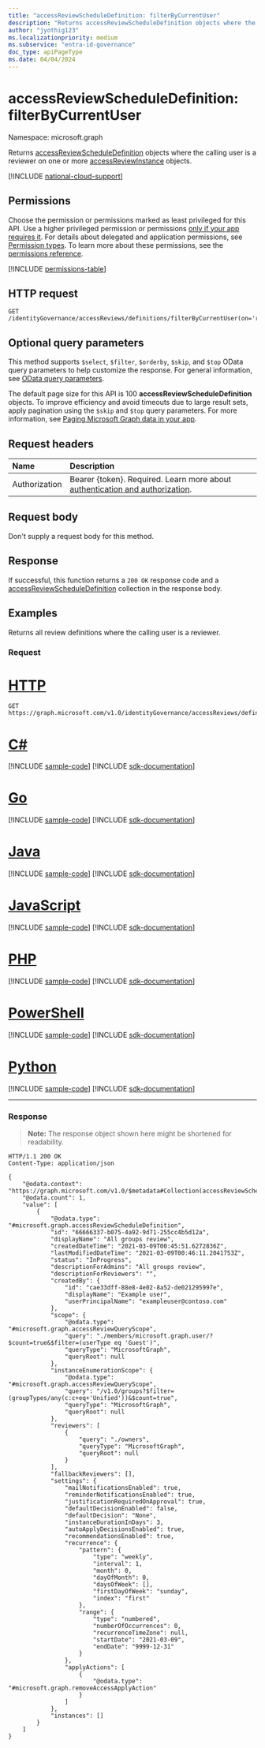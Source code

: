 ```yaml
---
title: "accessReviewScheduleDefinition: filterByCurrentUser"
description: "Returns accessReviewScheduleDefinition objects where the calling user is the reviewer."
author: "jyothig123"
ms.localizationpriority: medium
ms.subservice: "entra-id-governance"
doc_type: apiPageType
ms.date: 04/04/2024
---
```


# accessReviewScheduleDefinition: filterByCurrentUser
Namespace: microsoft.graph

Returns [accessReviewScheduleDefinition](../resources/accessreviewscheduledefinition.md) objects where the calling user is a reviewer on one or more [accessReviewInstance](../resources/accessreviewinstance.md) objects.

[!INCLUDE [national-cloud-support](../../includes/all-clouds.md)]

## Permissions
Choose the permission or permissions marked as least privileged for this API. Use a higher privileged permission or permissions [only if your app requires it](/graph/permissions-overview#best-practices-for-using-microsoft-graph-permissions). For details about delegated and application permissions, see [Permission types](/graph/permissions-overview#permission-types). To learn more about these permissions, see the [permissions reference](/graph/permissions-reference).

<!-- { "blockType": "permissions", "name": "accessreviewscheduledefinition_filterbycurrentuser" } -->
[!INCLUDE [permissions-table](../includes/permissions/accessreviewscheduledefinition-filterbycurrentuser-permissions.md)]

## HTTP request

<!-- {
  "blockType": "ignored"
}
-->
``` http
GET /identityGovernance/accessReviews/definitions/filterByCurrentUser(on='reviewer')
```

## Optional query parameters
This method supports `$select`, `$filter`, `$orderby`, `$skip`, and `$top` OData query parameters to help customize the response. For general information, see [OData query parameters](/graph/query-parameters).

The default page size for this API is 100 **accessReviewScheduleDefinition** objects. To improve efficiency and avoid timeouts due to large result sets, apply pagination using the `$skip` and `$top` query parameters. For more information, see [Paging Microsoft Graph data in your app](/graph/paging).

## Request headers
|Name|Description|
|:---|:---|
|Authorization|Bearer {token}. Required. Learn more about [authentication and authorization](/graph/auth/auth-concepts).|

## Request body
Don't supply a request body for this method.

## Response

If successful, this function returns a `200 OK` response code and a [accessReviewScheduleDefinition](../resources/accessreviewscheduledefinition.md) collection in the response body.

## Examples
Returns all review definitions where the calling user is a reviewer.

### Request

# [HTTP](#tab/http)
<!-- {
  "blockType": "request",
  "name": "accessreviewscheduledefinition_filterbycurrentuser"
}
-->
``` http
GET https://graph.microsoft.com/v1.0/identityGovernance/accessReviews/definitions/filterByCurrentUser(on='reviewer')
```

# [C#](#tab/csharp)
[!INCLUDE [sample-code](../includes/snippets/csharp/accessreviewscheduledefinition-filterbycurrentuser-csharp-snippets.md)]
[!INCLUDE [sdk-documentation](../includes/snippets/snippets-sdk-documentation-link.md)]

# [Go](#tab/go)
[!INCLUDE [sample-code](../includes/snippets/go/accessreviewscheduledefinition-filterbycurrentuser-go-snippets.md)]
[!INCLUDE [sdk-documentation](../includes/snippets/snippets-sdk-documentation-link.md)]

# [Java](#tab/java)
[!INCLUDE [sample-code](../includes/snippets/java/accessreviewscheduledefinition-filterbycurrentuser-java-snippets.md)]
[!INCLUDE [sdk-documentation](../includes/snippets/snippets-sdk-documentation-link.md)]

# [JavaScript](#tab/javascript)
[!INCLUDE [sample-code](../includes/snippets/javascript/accessreviewscheduledefinition-filterbycurrentuser-javascript-snippets.md)]
[!INCLUDE [sdk-documentation](../includes/snippets/snippets-sdk-documentation-link.md)]

# [PHP](#tab/php)
[!INCLUDE [sample-code](../includes/snippets/php/accessreviewscheduledefinition-filterbycurrentuser-php-snippets.md)]
[!INCLUDE [sdk-documentation](../includes/snippets/snippets-sdk-documentation-link.md)]

# [PowerShell](#tab/powershell)
[!INCLUDE [sample-code](../includes/snippets/powershell/accessreviewscheduledefinition-filterbycurrentuser-powershell-snippets.md)]
[!INCLUDE [sdk-documentation](../includes/snippets/snippets-sdk-documentation-link.md)]

# [Python](#tab/python)
[!INCLUDE [sample-code](../includes/snippets/python/accessreviewscheduledefinition-filterbycurrentuser-python-snippets.md)]
[!INCLUDE [sdk-documentation](../includes/snippets/snippets-sdk-documentation-link.md)]

---

### Response
>**Note:** The response object shown here might be shortened for readability.
<!-- {
  "blockType": "response",
  "truncated": true,
  "@odata.type": "Collection(microsoft.graph.accessReviewScheduleDefinition)"
}
-->
``` http
HTTP/1.1 200 OK
Content-Type: application/json

{
    "@odata.context": "https://graph.microsoft.com/v1.0/$metadata#Collection(accessReviewScheduleDefinition)",
    "@odata.count": 1,
    "value": [
        {
            "@odata.type": "#microsoft.graph.accessReviewScheduleDefinition",
            "id": "66666337-b075-4a92-9d71-255cc4b5d12a",
            "displayName": "All groups review",
            "createdDateTime": "2021-03-09T00:45:51.6272836Z",
            "lastModifiedDateTime": "2021-03-09T00:46:11.2041753Z",
            "status": "InProgress",
            "descriptionForAdmins": "All groups review",
            "descriptionForReviewers": "",
            "createdBy": {
                "id": "cae33dff-88e8-4e02-8a52-de021295997e",
                "displayName": "Example user",
                "userPrincipalName": "exampleuser@contoso.com"
            },
            "scope": {
                "@odata.type": "#microsoft.graph.accessReviewQueryScope",
                "query": "./members/microsoft.graph.user/?$count=true&$filter=(userType eq 'Guest')",
                "queryType": "MicrosoftGraph",
                "queryRoot": null
            },
            "instanceEnumerationScope": {
                "@odata.type": "#microsoft.graph.accessReviewQueryScope",
                "query": "/v1.0/groups?$filter=(groupTypes/any(c:c+eq+'Unified'))&$count=true",
                "queryType": "MicrosoftGraph",
                "queryRoot": null
            },
            "reviewers": [
                {
                    "query": "./owners",
                    "queryType": "MicrosoftGraph",
                    "queryRoot": null
                }
            ],
            "fallbackReviewers": [],
            "settings": {
                "mailNotificationsEnabled": true,
                "reminderNotificationsEnabled": true,
                "justificationRequiredOnApproval": true,
                "defaultDecisionEnabled": false,
                "defaultDecision": "None",
                "instanceDurationInDays": 3,
                "autoApplyDecisionsEnabled": true,
                "recommendationsEnabled": true,
                "recurrence": {
                    "pattern": {
                        "type": "weekly",
                        "interval": 1,
                        "month": 0,
                        "dayOfMonth": 0,
                        "daysOfWeek": [],
                        "firstDayOfWeek": "sunday",
                        "index": "first"
                    },
                    "range": {
                        "type": "numbered",
                        "numberOfOccurrences": 0,
                        "recurrenceTimeZone": null,
                        "startDate": "2021-03-09",
                        "endDate": "9999-12-31"
                    }
                },
                "applyActions": [
                    {
                        "@odata.type": "#microsoft.graph.removeAccessApplyAction"
                    }
                ]
            },
            "instances": []
        }
    ]
}
```
